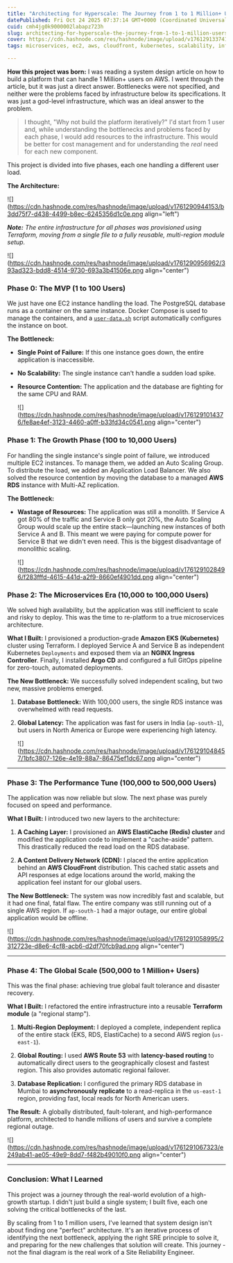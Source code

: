```yaml
---
title: "Architecting for Hyperscale: The Journey from 1 to 1 Million+ Users"
datePublished: Fri Oct 24 2025 07:37:14 GMT+0000 (Coordinated Universal Time)
cuid: cmh4jg0k9000002labapz723h
slug: architecting-for-hyperscale-the-journey-from-1-to-1-million-users
cover: https://cdn.hashnode.com/res/hashnode/image/upload/v1761291337412/72795f31-74a6-430c-b2db-02eed62ccb86.png
tags: microservices, ec2, aws, cloudfront, kubernetes, scalability, infrastructure, terraform, database-replication, observability, iac, argocd, million-users, global-routing, hyperscale

---
```


**How this project was born:** I was reading a system design article on how to build a platform that can handle 1 Million+ users on AWS. I went through the article, but it was just a direct answer. Bottlenecks were not specified, and neither were the problems faced by infrastructure below its specifications. It was just a god-level infrastructure, which was an ideal answer to the problem.

> I thought, "Why not build the platform iteratively?" I'd start from 1 user and, while understanding the bottlenecks and problems faced by each phase, I would add resources to the infrastructure. This would be better for cost management and for understanding the *real* need for each new component.

This project is divided into five phases, each one handling a different user load.

**The Architecture:**

![](https://cdn.hashnode.com/res/hashnode/image/upload/v1761290944153/b3dd75f7-d438-4499-b8ec-6245356d1c0e.png align="left")

***Note:*** *The entire infrastructure for all phases was provisioned using Terraform, moving from a single file to a fully reusable, multi-region module setup.*

![](https://cdn.hashnode.com/res/hashnode/image/upload/v1761290956962/393ad323-bdd8-4514-9730-693a3b41506e.png align="center")

### Phase 0: The MVP (1 to 100 Users)

We just have one EC2 instance handling the load. The PostgreSQL database runs as a container on the same instance. Docker Compose is used to manage the containers, and a [`user-data.sh`](http://user-data.sh) script automatically configures the instance on boot.

**The Bottleneck:**

* **Single Point of Failure:** If this one instance goes down, the entire application is inaccessible.
    
* **No Scalability:** The single instance can't handle a sudden load spike.
    
* **Resource Contention:** The application and the database are fighting for the same CPU and RAM.
    
    ![](https://cdn.hashnode.com/res/hashnode/image/upload/v1761291014376/fe8ae4ef-3123-4460-a0ff-b33fd34c0541.png align="center")
    

### Phase 1: The Growth Phase (100 to 10,000 Users)

For handling the single instance's single point of failure, we introduced multiple EC2 instances. To manage them, we added an Auto Scaling Group. To distribute the load, we added an Application Load Balancer. We also solved the resource contention by moving the database to a managed **AWS RDS** instance with Multi-AZ replication.

**The Bottleneck:**

* **Wastage of Resources:** The application was still a monolith. If Service A got 80% of the traffic and Service B only got 20%, the Auto Scaling Group would scale up the entire stack—launching new instances of both Service A and B. This meant we were paying for compute power for Service B that we didn't even need. This is the biggest disadvantage of monolithic scaling.
    
    ![](https://cdn.hashnode.com/res/hashnode/image/upload/v1761291028496/f283fffd-4615-441d-a2f9-8660ef4901dd.png align="center")
    

### Phase 2: The Microservices Era (10,000 to 100,000 Users)

We solved high availability, but the application was still inefficient to scale and risky to deploy. This was the time to re-platform to a true microservices architecture.

**What I Built:** I provisioned a production-grade **Amazon EKS (Kubernetes)** cluster using Terraform. I deployed Service A and Service B as independent Kubernetes `Deployments` and exposed them via an **NGINX Ingress Controller**. Finally, I installed **Argo CD** and configured a full GitOps pipeline for zero-touch, automated deployments.

**The New Bottleneck:** We successfully solved independent scaling, but two new, massive problems emerged.

1. **Database Bottleneck:** With 100,000 users, the single RDS instance was overwhelmed with read requests.
    
2. **Global Latency:** The application was fast for users in India (`ap-south-1`), but users in North America or Europe were experiencing high latency.
    
    ![](https://cdn.hashnode.com/res/hashnode/image/upload/v1761291048457/1bfc3807-126e-4e19-88a7-86475ef1dc67.png align="center")
    

---

### Phase 3: The Performance Tune (100,000 to 500,000 Users)

The application was now reliable but slow. The next phase was purely focused on speed and performance.

**What I Built:** I introduced two new layers to the architecture:

1. **A Caching Layer:** I provisioned an **AWS ElastiCache (Redis) cluster** and modified the application code to implement a "cache-aside" pattern. This drastically reduced the read load on the RDS database.
    
2. **A Content Delivery Network (CDN):** I placed the entire application behind an **AWS CloudFront** distribution. This cached static assets and API responses at edge locations around the world, making the application feel instant for our global users.
    

**The New Bottleneck:** The system was now incredibly fast and scalable, but it had one final, fatal flaw. The entire company was still running out of a single AWS region. If `ap-south-1` had a major outage, our entire global application would be offline.

![](https://cdn.hashnode.com/res/hashnode/image/upload/v1761291058995/2312723e-d8e6-4cf8-acb6-d2df70fcb9ad.png align="center")

---

### Phase 4: The Global Scale (500,000 to 1 Million+ Users)

This was the final phase: achieving true global fault tolerance and disaster recovery.

**What I Built:** I refactored the entire infrastructure into a reusable **Terraform module** (a "regional stamp").

1. **Multi-Region Deployment:** I deployed a complete, independent replica of the entire stack (EKS, RDS, ElastiCache) to a second AWS region (`us-east-1`).
    
2. **Global Routing:** I used **AWS Route 53** with **latency-based routing** to automatically direct users to the geographically closest and fastest region. This also provides automatic regional failover.
    
3. **Database Replication:** I configured the primary RDS database in Mumbai to **asynchronously replicate** to a read-replica in the `us-east-1` region, providing fast, local reads for North American users.
    

**The Result:** A globally distributed, fault-tolerant, and high-performance platform, architected to handle millions of users and survive a complete regional outage.

![](https://cdn.hashnode.com/res/hashnode/image/upload/v1761291067323/e249ab41-ae05-49e9-8dd7-f482b49010f0.png align="center")

---

### Conclusion: What I Learned

This project was a journey through the real-world evolution of a high-growth startup. I didn't just build a single system; I built five, each one solving the critical bottlenecks of the last.

By scaling from 1 to 1 million users, I've learned that system design isn't about finding one "perfect" architecture. It's an iterative process of identifying the next bottleneck, applying the right SRE principle to solve it, and preparing for the new challenges that solution will create. This journey - not the final diagram is the real work of a Site Reliability Engineer.